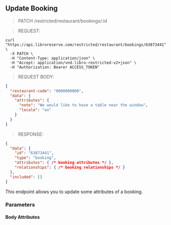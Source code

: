 ## Update Booking

> <span class="method patch">PATCH</span> /restricted/restaurant/bookings/:id

> REQUEST:

```shell
curl "https://api.libroreserve.com/restricted/restaurant/bookings/63873441" \
  -X PATCH \
  -H "Content-Type: application/json" \
  -H "Accept: application/vnd.libro-restricted-v2+json" \
  -H "Authorization: Bearer ACCESS_TOKEN"
```

> REQUEST BODY:

```json
{
  "restaurant-code": "0000000000",
  "data": {
    "attributes": {
      "note": "We would like to have a table near the window",
      "locale": "en"
    }
  }
}
```

> RESPONSE:

```json
{
  "data": {
    "id": "63873441",
    "type": "booking",
    "attributes": { /* booking attributes */ },
    "relationships": { /* booking relationships */ }
  },
  "included": []
}
```

This endpoint allows you to update some attributes of a booking.

### Parameters

<span class="dynamic-attributes" data-attr-type="restaurantCode"></span>

#### Body Attributes

<span class="dynamic-attributes" data-attr-type="updateBooking"></span>
